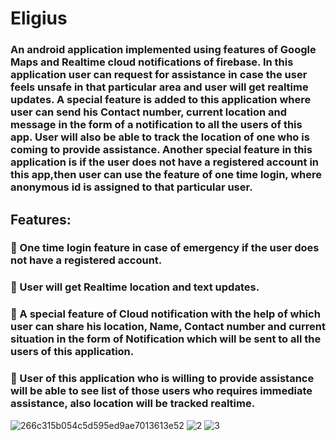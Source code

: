 # Eligius
### An android application implemented using features of Google Maps and Realtime cloud notifications of firebase. In this application user can request for assistance in case the user feels unsafe in that particular area and user will get realtime updates. A special feature is added to this application where user can send his Contact number, current location and message in the form of a notification to all the users of this app. User will also be able to track the location of one who is coming to provide assistance. Another special feature in this application is if the user does not have a registered account in this app,then user can use the feature of one time login, where anonymous id is assigned to that particular user.
## Features:
### 🔰 One time login feature in case of emergency if the user does not have a registered account.
### 🔰 User will get Realtime location and text updates.
### 🔰 A special feature of Cloud notification with the help of which user can share his location, Name, Contact number and current situation in the form of Notification which will be sent to all the users of this application.
### 🔰 User of this application who is willing to provide assistance will be able to see list of those users who requires immediate assistance, also location will be tracked realtime.
![266c315b054c5d595ed9ae7013613e52](https://user-images.githubusercontent.com/44981613/93207511-b1d6c500-f778-11ea-9f92-255df87ca14c.jpg)
![2](https://user-images.githubusercontent.com/44981613/93208126-af289f80-f779-11ea-9184-145f99ddd614.jpg)
![3](https://user-images.githubusercontent.com/44981613/93208219-e13a0180-f779-11ea-96f4-7dc859100604.jpg)
